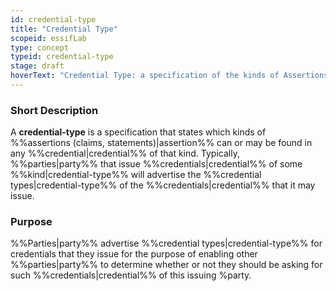 ```yaml
---
id: credential-type
title: "Credential Type"
scopeid: essifLab
type: concept
typeid: credential-type
stage: draft
hoverText: "Credential Type: a specification of the kinds of Assertions (claims, statements) that must, or may be, included in Credentials of that type."
---
```


### Short Description
A **credential-type** is a specification that states which kinds of %%assertions (claims, statements)|assertion%% can or may be found in any %%credential|credential%% of that kind. Typically, %%parties|party%% that issue %%credentials|credential%% of some %%kind|credential-type%% will advertise the %%credential types|credential-type%% of the %%credentials|credential%% that it may issue. 

### Purpose
%%Parties|party%% advertise %%credential types|credential-type%% for credentials that they issue for the purpose of enabling other %%parties|party%% to determine whether or not they should be asking for such %%credentials|credential%% of this issuing %party.